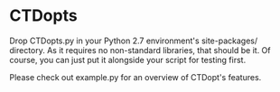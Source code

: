 CTDopts
=======

Drop CTDopts.py in your Python 2.7 environment's site-packages/ directory. As it requires no non-standard libraries,
that should be it. Of course, you can just put it alongside your script for testing first.

Please check out example.py for an overview of CTDopt's features.
